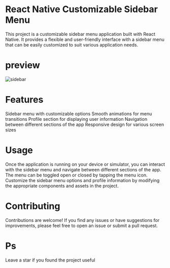 
# React Native Customizable Sidebar Menu

This project is a customizable sidebar menu application built with React Native. It provides a flexible and user-friendly interface with a sidebar menu that can be easily customized to suit various application needs.

# preview
![sidebar](https://github.com/allamed/sideMenu_ReactNative/assets/93490149/3aea6be9-ca01-4052-a632-f71db0111a55)


# Features
Sidebar menu with customizable options
Smooth animations for menu transitions
Profile section for displaying user information
Navigation between different sections of the app
Responsive design for various screen sizes

# Usage
Once the application is running on your device or simulator, you can interact with the sidebar menu and navigate between different sections of the app. The menu can be toggled open or closed by tapping the menu icon. Customize the sidebar menu options and profile information by modifying the appropriate components and assets in the project.

# Contributing
Contributions are welcome! If you find any issues or have suggestions for improvements, please feel free to open an issue or submit a pull request.
# Ps
Leave a star if you found the project useful
